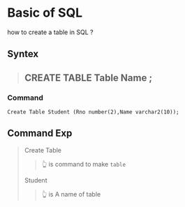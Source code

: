 # Basic of SQL

how to create a table in SQL ?

## Syntex
> ## CREATE TABLE Table Name ;
### Command
```
Create Table Student (Rno number(2),Name varchar2(10));
```
## Command Exp

> Create Table
>> 👆 is command to make `table`
>
> Student
>> 👆 is A name of table 
>
>>